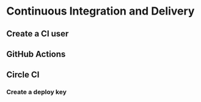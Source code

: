 # Continuous Integration and Delivery

## Create a CI user

### 

## GitHub Actions


## Circle CI

### Create a deploy key
